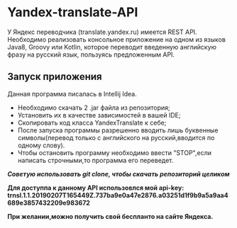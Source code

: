 # Yandex-translate-API
У Яндекс переводчика (translate.yandex.ru) имеется REST API. Необходимо реализовать консольное
приложение на одном из языков Java8, Groovy или Kotlin, которое переводит введенную
английскую фразу на русский язык, пользуясь предложенным API.
## Запуск приложения
Данная программа писалась в Intellij Idea.
* Необходимо скачать 2 .jar файла из репозитория;
* Установить их в качестве зависимостей в вашей IDE;
* Скопировать код класса YandexTranslate к себе;
* После запуска программы разрешенно вводить лишь буквенные символы(перевод только с английского на русский,вводится по одному слову).
* Чтобы остановить программу необходимо ввести "STOP",если написать строчными,то программа его переведет.

***Советую использовать git clone, чтобы скачать репозиторий целиком***

**Для доступпа к данному API использовлся мой api-key:
trnsl.1.1.20190207T165449Z.737ba9e0a47e2876.a03251d1f9b9a5a9aa4689e3857432209e983672**

**При желании,можно получить свой беспланто на сайте Яндекса.**
